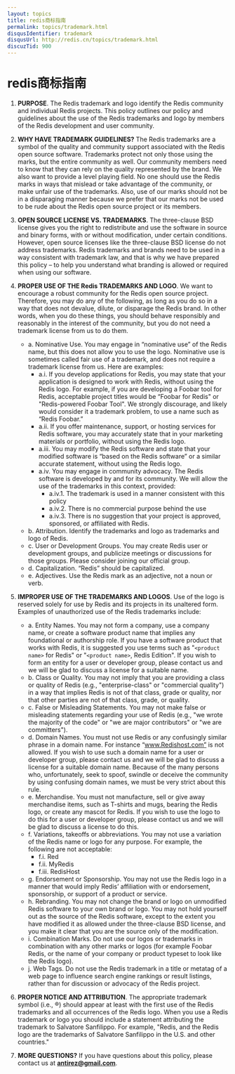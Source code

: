 ```yaml
---
layout: topics
title: redis商标指南
permalink: topics/trademark.html
disqusIdentifier: trademark
disqusUrl: http://redis.cn/topics/trademark.html
discuzTid: 900
---
```


# redis商标指南

1. **PURPOSE**. The Redis trademark and logo identify the Redis community and individual Redis projects. This policy outlines our policy and guidelines about the use of the Redis trademarks and logo by members of the Redis development and user community.

2. **WHY HAVE TRADEMARK GUIDELINES?** The Redis trademarks are a symbol of the quality and community support associated with the Redis open source software. Trademarks protect not only those using the marks, but the entire community as well. Our community members need to know that they can rely on the quality represented by the brand.  We also want to provide a level playing field.  No one should use the Redis marks in ways that mislead or take advantage of the community, or make unfair use of the trademarks. Also, use of our marks should not be in a disparaging manner because we prefer that our marks not be used to be rude about the Redis open source project or its members.	

3. **OPEN SOURCE LICENSE VS. TRADEMARKS**. The three-clause BSD license gives you the right to redistribute and use the software in source and binary forms, with or without modification, under certain conditions. However, open source licenses like the three-clause BSD license do not address trademarks.  Redis trademarks and brands need to be used in a way consistent with trademark law, and that is why we have prepared this policy – to help you understand what branding is allowed or required when using our software.	

4. **PROPER USE OF THE Redis TRADEMARKS AND LOGO**. We want to encourage a robust community for the Redis open source project. Therefore, you may do any of the following, as long as you do so in a way that does not devalue, dilute, or disparage the Redis brand. In other words, when you do these things, you should behave responsibly and reasonably in the interest of the community, but you do not need a trademark license from us to do them.
    * a. Nominative Use. You may engage in “nominative use” of the Redis name, but this does not allow you to use the logo.  Nominative use is sometimes called fair use of a trademark, and does not require a trademark license from us.  Here are examples:
        * a.i. If you develop applications for Redis, you may state that your application is designed to work with Redis, without using the Redis logo. For example, if you are developing a Foobar tool for Redis, acceptable project titles would be “Foobar for Redis" or "Redis-powered Foobar Tool". We strongly discourage, and likely would consider it a trademark problem, to use a name such as “Redis Foobar.”  
        * a.ii. If you offer maintenance, support, or hosting services for Redis software, you may accurately state that in your marketing materials or portfolio, without using the Redis logo.  
        * a.iii. You may modify the Redis software and state that your modified software is “based on the Redis software” or a similar accurate statement, without using the Redis logo.
        * a.iv. You may engage in community advocacy. The Redis software is developed by and for its community. We will allow the use of the trademarks in this context, provided:
            * a.iv.1. The trademark is used in a manner consistent with this policy
            * a.iv.2. There is no commercial purpose behind the use
            * a.iv.3. There is no suggestion that your project is approved, sponsored, or affiliated with Redis.
    * b. Attribution. Identify the trademarks and logo as trademarks and logo of Redis.
    * c. User or Development Groups. You may create Redis user or development groups, and publicize meetings or discussions for those groups.  Please consider joining our official group.
    * d. Capitalization. “Redis” should be capitalized.
    * e. Adjectives. Use the Redis mark as an adjective, not a noun or verb. 
5. **IMPROPER USE OF THE TRADEMARKS AND LOGOS**. Use of the logo is reserved solely for use by Redis and its projects in its unaltered form. Examples of unauthorized use of the Redis trademarks include:
    * a. Entity Names. You may not form a company, use a company name, or create a software product name that implies any foundational or authorship role. If you have a software product that works with Redis, it is suggested you use terms such as "`<product name>` for Redis" or "`<product name>`, Redis Edition". If you wish to form an entity for a user or developer group, please contact us and we will be glad to discuss a license for a suitable name. 
    * b. Class or Quality. You may not imply that you are providing a class or quality of Redis (e.g., "enterprise-class" or "commercial quality") in a way that implies Redis is not of that class, grade or quality, nor that other parties are not of that class, grade, or quality. 
    * c. False or Misleading Statements. You may not make false or misleading statements regarding your use of Redis (e.g., "we wrote the majority of the code" or "we are major contributors" or "we are committers").
    * d. Domain Names. You must not use Redis or any confusingly similar phrase in a domain name. For instance “www.Redishost.com” is not allowed. If you wish to use such a domain name for a user or developer group, please contact us and we will be glad to discuss a license for a suitable domain name.  Because of the many persons who, unfortunately, seek to spoof, swindle or deceive the community by using confusing domain names, we must be very strict about this rule.
    * e. Merchandise. You must not manufacture, sell or give away merchandise items, such as T-shirts and mugs, bearing the Redis logo, or create any mascot for Redis.  If you wish to use the logo to do this for a user or developer group, please contact us and we will be glad to discuss a license to do this.
    * f. Variations, takeoffs or abbreviations. You may not use a variation of the Redis name or logo for any purpose. For example, the following are not acceptable: 
        * f.i. Red
        * f.ii. MyRedis
        * f.iii. RedisHost
    * g. Endorsement or Sponsorship. You may not use the Redis logo in a manner that would imply Redis’ affiliation with or endorsement, sponsorship, or support of a product or service.
    * h. Rebranding. You may not change the brand or logo on unmodified Redis software to your own brand or logo.  You may not hold yourself out as the source of the Redis software, except to the extent you have modified it as allowed under the three-clause BSD license, and you make it clear that you are the source only of the modification.
    * i. Combination Marks. Do not use our logos or trademarks in combination with any other marks or logos (for example Foobar Redis, or the name of your company or product typeset to look like the Redis logo).
    * j. Web Tags. Do not use the Redis trademark in a title or metatag of a web page to influence search engine rankings or result listings, rather than for discussion or advocacy of the Redis project.

6. **PROPER NOTICE AND ATTRIBUTION**. The appropriate trademark symbol (i.e.,  ®) should appear at least with the first use of the Redis trademarks and all occurrences of the Redis logo. When you use a Redis trademark or logo you should include a statement attributing the trademark to Salvatore Sanfilippo. For example, "Redis, and the Redis logo are the trademarks of Salvatore Sanfilippo in the U.S. and other countries."

7. **MORE QUESTIONS?** If you have questions about this policy, please contact us at **antirez@gmail.com**.
